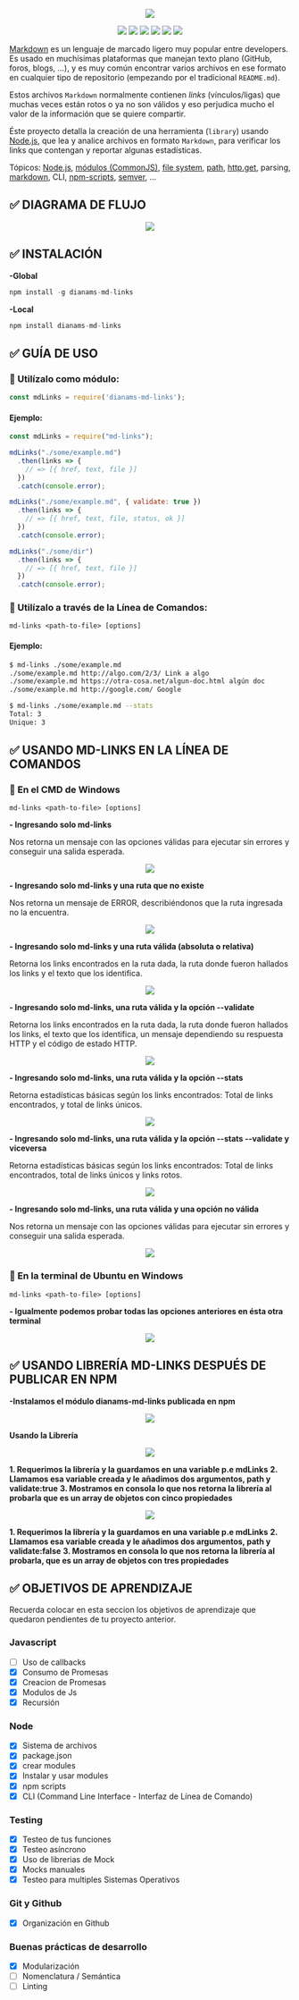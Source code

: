 
<p align="center">
  <img src="./img_readme/md-links1.png">
</p>


<p align="center">
  <img src="https://img.shields.io/github/issues/DianaMS/LIM012-fe-md-links">
  <img src="https://img.shields.io/badge/test--coverage-100%25-green">
  <img src="https://img.shields.io/badge/license-MIT-blue">
  <img src="https://img.shields.io/badge/npm-v1.0.6-e30052">
  <img src="https://img.shields.io/badge/dependencies-3-ff6347">
  <img src="https://img.shields.io/badge/Unpacked%20Size-591%20kB-ff8000">
  

</p>


[Markdown](https://es.wikipedia.org/wiki/Markdown) es un lenguaje de marcado
ligero muy popular entre developers. Es usado en muchísimas plataformas que
manejan texto plano (GitHub, foros, blogs, ...), y es muy común
encontrar varios archivos en ese formato en cualquier tipo de repositorio
(empezando por el tradicional `README.md`).

Estos archivos `Markdown` normalmente contienen _links_ (vínculos/ligas) que
muchas veces están rotos o ya no son válidos y eso perjudica mucho el valor de
la información que se quiere compartir.

Éste proyecto detalla la creación de una herramienta (`library`) usando [Node.js](https://nodejs.org/),
que lea y analice archivos en formato `Markdown`, para verificar los links que 
contengan y reportar algunas estadísticas.

Tópicos: [Node.js](https://nodejs.org/en/),
[módulos (CommonJS)](https://nodejs.org/docs/latest-v0.10.x/api/modules.html),
[file system](https://nodejs.org/api/fs.html),
[path](https://nodejs.org/api/path.html),
[http.get](https://nodejs.org/api/http.html#http_http_get_options_callback),
parsing,
[markdown](https://daringfireball.net/projects/markdown/syntax), CLI,
[npm-scripts](https://docs.npmjs.com/misc/scripts),
[semver](https://semver.org/), ...


## :white_check_mark: DIAGRAMA DE FLUJO

<p align="center">
  <img src="./img_readme/diagramaFlujo.png">
</p>

## :white_check_mark: INSTALACIÓN

**-Global**
```js
npm install -g dianams-md-links
```

**-Local**
```js
npm install dianams-md-links
```

## :white_check_mark: GUÍA DE USO

### :large_blue_circle: Utilízalo como módulo:

```js
const mdLinks = require('dianams-md-links');
```
#### Ejemplo:

```js
const mdLinks = require("md-links");

mdLinks("./some/example.md")
  .then(links => {
    // => [{ href, text, file }]
  })
  .catch(console.error);

mdLinks("./some/example.md", { validate: true })
  .then(links => {
    // => [{ href, text, file, status, ok }]
  })
  .catch(console.error);

mdLinks("./some/dir")
  .then(links => {
    // => [{ href, text, file }]
  })
  .catch(console.error);
```

### :large_blue_circle: Utilízalo a través de la Línea de Comandos:

`md-links <path-to-file> [options]`

#### Ejemplo:

```sh
$ md-links ./some/example.md
./some/example.md http://algo.com/2/3/ Link a algo
./some/example.md https://otra-cosa.net/algun-doc.html algún doc
./some/example.md http://google.com/ Google
```

```sh
$ md-links ./some/example.md --stats
Total: 3
Unique: 3
```

## :white_check_mark: USANDO MD-LINKS EN LA LÍNEA DE COMANDOS

### :large_blue_circle: En el CMD de Windows

`md-links <path-to-file> [options]`

**- Ingresando solo md-links**

Nos retorna un mensaje con las opciones válidas para ejecutar sin errores y conseguir una salida esperada.

<p align="center">
  <img src="./img_readme/cli1.JPG">
</p>

**- Ingresando solo md-links y una ruta que no existe**

Nos retorna un mensaje de ERROR, describiéndonos que la ruta ingresada no la encuentra.

<p align="center">
  <img src="./img_readme/cli2.JPG">
</p>

**- Ingresando solo md-links y una ruta válida (absoluta o relativa)**

Retorna los links encontrados en la ruta dada, la ruta donde fueron hallados los links y el texto que los identifica.

<p align="center">
  <img src="./img_readme/cli3.JPG">
</p>

**- Ingresando solo md-links, una ruta válida y la opción --validate**

Retorna los links encontrados en la ruta dada, la ruta donde fueron hallados los links, el texto que los identifica, un mensaje dependiendo su respuesta HTTP y el código de estado HTTP.

<p align="center">
  <img src="./img_readme/cli4.JPG">
</p>

**- Ingresando solo md-links, una ruta válida y la opción --stats**

Retorna estadísticas básicas según los links encontrados: Total de links encontrados, y total de links únicos.

<p align="center">
  <img src="./img_readme/cli5.JPG">
</p>

**- Ingresando solo md-links, una ruta válida y la opción --stats --validate y viceversa**

Retorna estadísticas básicas según los links encontrados: Total de links encontrados, total de links únicos y links rotos.

<p align="center">
  <img src="./img_readme/cli6.JPG">
</p>

**- Ingresando solo md-links, una ruta válida y una opción no válida**

Nos retorna un mensaje con las opciones válidas para ejecutar sin errores y conseguir una salida esperada.

<p align="center">
  <img src="./img_readme/cli7.JPG">
</p>

### :large_blue_circle: En la terminal de Ubuntu en Windows

`md-links <path-to-file> [options]`

**- Igualmente podemos probar todas las opciones anteriores en ésta otra terminal**

<p align="center">
  <img src="./img_readme/ubuntu.JPG">
</p>

## :white_check_mark: USANDO LIBRERÍA MD-LINKS DESPUÉS DE PUBLICAR EN NPM

**-Instalamos el módulo dianams-md-links publicada en npm**

<p align="center">
  <img src="./img_readme/npm.JPG">
</p>

**Usando la Librería**

<p align="center">
  <img src="./img_readme/true.JPG">
</p>

**1. Requerimos la librería y la guardamos en una variable p.e mdLinks**
**2. Llamamos esa variable creada y le añadimos dos argumentos, path y validate:true**
**3. Mostramos en consola lo que nos retorna la librería al probarla que es un array de objetos con cinco propiedades**

<p align="center">
  <img src="./img_readme/false.JPG">
</p>

**1. Requerimos la librería y la guardamos en una variable p.e mdLinks**
**2. Llamamos esa variable creada y le añadimos dos argumentos, path y validate:false**
**3. Mostramos en consola lo que nos retorna la librería al probarla, que es un array de objetos con tres propiedades**


## :white_check_mark: OBJETIVOS DE APRENDIZAJE

Recuerda colocar en esta seccion los objetivos de aprendizaje que quedaron 
pendientes de tu proyecto anterior.

### Javascript
- [ ] Uso de callbacks
- [x] Consumo de Promesas
- [x] Creacion de Promesas
- [x] Modulos de Js
- [x] Recursión

### Node
- [x] Sistema de archivos
- [x] package.json
- [x] crear modules
- [x] Instalar y usar modules
- [x] npm scripts
- [x] CLI (Command Line Interface - Interfaz de Línea de Comando)

### Testing
- [x] Testeo de tus funciones
- [x] Testeo asíncrono
- [x] Uso de librerias de Mock
- [x] Mocks manuales
- [x] Testeo para multiples Sistemas Operativos

### Git y Github
- [x] Organización en Github

### Buenas prácticas de desarrollo
- [x] Modularización
- [ ] Nomenclatura / Semántica
- [ ] Linting
